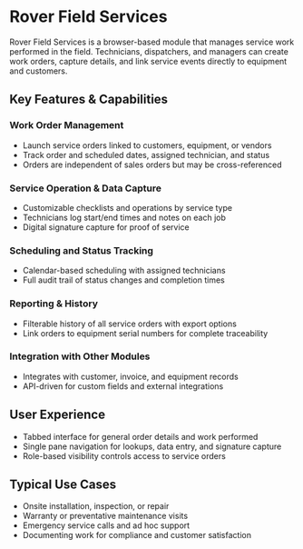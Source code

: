 # Rover Field Services

<PageHeader />

Rover Field Services is a browser-based module that manages service work performed in the field. Technicians, dispatchers, and managers can create work orders, capture details, and link service events directly to equipment and customers.

## Key Features & Capabilities

### Work Order Management
- Launch service orders linked to customers, equipment, or vendors
- Track order and scheduled dates, assigned technician, and status
- Orders are independent of sales orders but may be cross-referenced

### Service Operation & Data Capture
- Customizable checklists and operations by service type
- Technicians log start/end times and notes on each job
- Digital signature capture for proof of service

### Scheduling and Status Tracking
- Calendar-based scheduling with assigned technicians
- Full audit trail of status changes and completion times

### Reporting & History
- Filterable history of all service orders with export options
- Link orders to equipment serial numbers for complete traceability

### Integration with Other Modules
- Integrates with customer, invoice, and equipment records
- API-driven for custom fields and external integrations

## User Experience
- Tabbed interface for general order details and work performed
- Single pane navigation for lookups, data entry, and signature capture
- Role-based visibility controls access to service orders

## Typical Use Cases
- Onsite installation, inspection, or repair
- Warranty or preventative maintenance visits
- Emergency service calls and ad hoc support
- Documenting work for compliance and customer satisfaction

<PageFooter />
